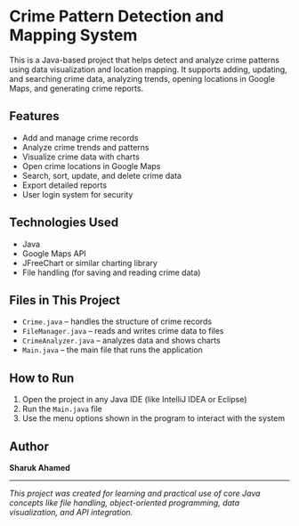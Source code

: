 # Crime Pattern Detection and Mapping System

This is a Java-based project that helps detect and analyze crime patterns using data visualization and location mapping. It supports adding, updating, and searching crime data, analyzing trends, opening locations in Google Maps, and generating crime reports.

## Features

- Add and manage crime records
- Analyze crime trends and patterns
- Visualize crime data with charts
- Open crime locations in Google Maps
- Search, sort, update, and delete crime data
- Export detailed reports
- User login system for security

## Technologies Used

- Java
- Google Maps API
- JFreeChart or similar charting library
- File handling (for saving and reading crime data)

## Files in This Project

- `Crime.java` – handles the structure of crime records  
- `FileManager.java` – reads and writes crime data to files  
- `CrimeAnalyzer.java` – analyzes data and shows charts  
- `Main.java` – the main file that runs the application  

## How to Run

1. Open the project in any Java IDE (like IntelliJ IDEA or Eclipse)  
2. Run the `Main.java` file  
3. Use the menu options shown in the program to interact with the system  

## Author

**Sharuk Ahamed**

---

*This project was created for learning and practical use of core Java concepts like file handling, object-oriented programming, data visualization, and API integration.*
